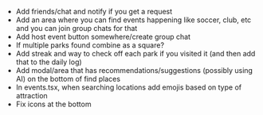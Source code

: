 - Add friends/chat and notify if you get a request
- Add an area where you can find events happening like soccer, club, etc and you can join group chats for that
- Add host event button somewhere/create group chat
- If multiple parks found combine as a square?
- Add streak and way to check off each park if you visited it (and then add that to the daily log)
- Add modal/area that has recommendations/suggestions (possibly using AI) on the bottom of find places
- In events.tsx, when searching locations add emojis based on type of attraction
- Fix icons at the bottom